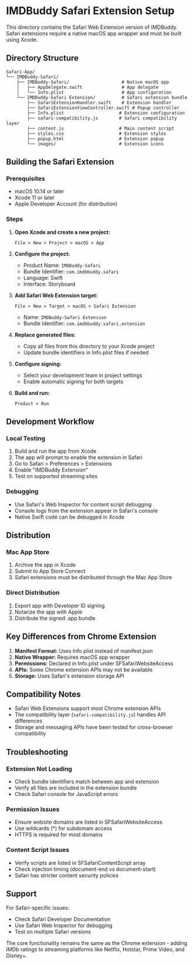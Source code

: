 # IMDBuddy Safari Extension Setup

This directory contains the Safari Web Extension version of IMDBuddy. Safari extensions require a native macOS app wrapper and must be built using Xcode.

## Directory Structure

```
Safari-App/
└── IMDBuddy-Safari/
    ├── IMDBuddy-Safari/                    # Native macOS app
    │   ├── AppDelegate.swift               # App delegate
    │   └── Info.plist                      # App configuration
    └── IMDBuddy-Safari Extension/          # Safari extension bundle
        ├── SafariExtensionHandler.swift    # Extension handler
        ├── SafariExtensionViewController.swift # Popup controller
        ├── Info.plist                     # Extension configuration
        ├── safari-compatibility.js        # Safari compatibility layer
        ├── content.js                     # Main content script
        ├── styles.css                     # Extension styles
        ├── popup.html                     # Extension popup
        └── images/                        # Extension icons
```

## Building the Safari Extension

### Prerequisites

- macOS 10.14 or later
- Xcode 11 or later
- Apple Developer Account (for distribution)

### Steps

1. **Open Xcode and create a new project:**
   ```
   File > New > Project > macOS > App
   ```

2. **Configure the project:**
   - Product Name: `IMDBuddy-Safari`
   - Bundle Identifier: `com.imdbbuddy.safari`
   - Language: Swift
   - Interface: Storyboard

3. **Add Safari Web Extension target:**
   ```
   File > New > Target > macOS > Safari Extension
   ```
   - Name: `IMDBuddy-Safari Extension`
   - Bundle Identifier: `com.imdbbuddy.safari.extension`

4. **Replace generated files:**
   - Copy all files from this directory to your Xcode project
   - Update bundle identifiers in Info.plist files if needed

5. **Configure signing:**
   - Select your development team in project settings
   - Enable automatic signing for both targets

6. **Build and run:**
   ```
   Product > Run
   ```

## Development Workflow

### Local Testing

1. Build and run the app from Xcode
2. The app will prompt to enable the extension in Safari
3. Go to Safari > Preferences > Extensions
4. Enable "IMDBuddy Extension"
5. Test on supported streaming sites

### Debugging

- Use Safari's Web Inspector for content script debugging
- Console logs from the extension appear in Safari's console
- Native Swift code can be debugged in Xcode

## Distribution

### Mac App Store

1. Archive the app in Xcode
2. Submit to App Store Connect
3. Safari extensions must be distributed through the Mac App Store

### Direct Distribution

1. Export app with Developer ID signing
2. Notarize the app with Apple
3. Distribute the signed .app bundle

## Key Differences from Chrome Extension

1. **Manifest Format:** Uses Info.plist instead of manifest.json
2. **Native Wrapper:** Requires macOS app wrapper
3. **Permissions:** Declared in Info.plist under SFSafariWebsiteAccess
4. **APIs:** Some Chrome extension APIs may not be available
5. **Storage:** Uses Safari's extension storage API

## Compatibility Notes

- Safari Web Extensions support most Chrome extension APIs
- The compatibility layer (`safari-compatibility.js`) handles API differences
- Storage and messaging APIs have been tested for cross-browser compatibility

## Troubleshooting

### Extension Not Loading
- Check bundle identifiers match between app and extension
- Verify all files are included in the extension bundle
- Check Safari console for JavaScript errors

### Permission Issues
- Ensure website domains are listed in SFSafariWebsiteAccess
- Use wildcards (*) for subdomain access
- HTTPS is required for most domains

### Content Script Issues
- Verify scripts are listed in SFSafariContentScript array
- Check injection timing (document-end vs document-start)
- Safari has stricter content security policies

## Support

For Safari-specific issues:
- Check Safari Developer Documentation
- Use Safari Web Inspector for debugging
- Test on multiple Safari versions

The core functionality remains the same as the Chrome extension - adding IMDb ratings to streaming platforms like Netflix, Hotstar, Prime Video, and Disney+.